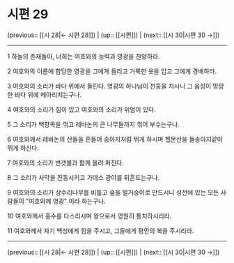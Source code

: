 # 시편 29

(previous:: [[시 28|← 시편 28]]) | (up:: [[시편]]) | (next:: [[시 30|시편 30 →]])

***




1 
하늘의 존재들아, 너희는 여호와의 능력과 영광을 찬양하라. 



2 
여호와의 이름에 합당한 영광을 그에게 돌리고 거룩한 옷을 입고 그에게 경배하라. 



3 
여호와의 소리가 바다 위에서 들린다. 영광의 하나님이 천둥을 치시니 그 음성이 망망한 바다 위에 메아리치는구나. 



4 
여호와의 소리가 힘이 있고 여호와의 소리가 위엄이 있다. 



5 
그 소리가 백향목을 꺾고 레바논의 큰 나무들까지 꺾어 부수는구나. 



6 
여호와께서 레바논의 산들을 흔들어 송아지처럼 뛰게 하시며 헬몬산을 들송아지같이 뛰게 하신다. 



7 
여호와의 소리가 번갯불과 함께 울려 퍼진다. 



8 
그 소리가 사막을 진동시키고 가데스 광야를 뒤흔드는구나. 



9 
여호와의 소리가 상수리나무를 비틀고 숲을 벌거숭이로 만드시니 성전에 있는 모든 사람들이 "여호와께 영광" 이라 하는구나. 



10 
여호와께서 홍수를 다스리시며 왕으로서 영원히 통치하시리라. 



11 
여호와께서 자기 백성에게 힘을 주시고, 그들에게 평안의 복을 주시리라.

***

(previous:: [[시 28|← 시편 28]]) | (up:: [[시편]]) | (next:: [[시 30|시편 30 →]])
